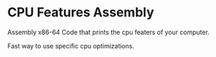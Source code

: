 # CPU Features Assembly

Assembly x86-64 Code that prints the cpu featers of your computer.

Fast way to use specific cpu optimizations.
